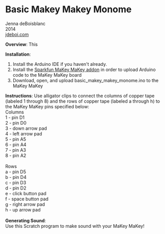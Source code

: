 Basic Makey Makey Monome
==============

Jenna deBoisblanc<br>
2014<br>
[jdeboi.com](http://jdeboi.com/makey-makey-monome/)<br>

**Overview**: This  

**Installation**:
1. Install the Arduino IDE if you haven't already.
2. Install the [Sparkfun MaKey MaKey addon](https://learn.sparkfun.com/tutorials/makey-makey-advanced-guide/installing-the-arduino-addon) in order to upload Arduino code to the MaKey MaKey board
3. Download, open, and upload basic_makey_makey_monome.ino to the MaKey MaKey

**Instructions**: Use alligator clips to connect the columns of copper tape (labeled 1 through 8) and the rows of copper tape (labeled a through h) to the MaKey MaKey pins specified below:<br>
Columns<br>
1 - pin D1<br>
2 - pin D0<br>
3 - down arrow pad<br>
4 - left arrow pad<br>
5 - pin A5<br>
6 - pin A4<br>
7 - pin A3<br>
8 - pin A2<br>
<br>
Rows<br>
a - pin D5<br>
b - pin D4<br>
c - pin D3<br>
d - pin D2<br>
e - click button pad<br>
f - space button pad<br>
g - right arrow pad<br>
h - up arrow pad<br>
<br>
**Generating Sound**:<br>
Use this Scratch program to make sound with your MaKey MaKey!  
  
